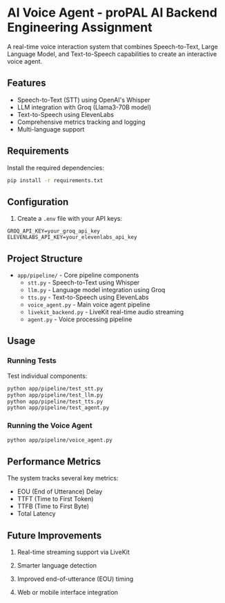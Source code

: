 # AI Voice Agent - proPAL AI Backend Engineering Assignment

A real-time voice interaction system that combines Speech-to-Text, Large Language Model, and Text-to-Speech capabilities to create an interactive voice agent.

## Features

- Speech-to-Text (STT) using OpenAI's Whisper
- LLM integration with Groq (Llama3-70B model)
- Text-to-Speech using ElevenLabs
- Comprehensive metrics tracking and logging
- Multi-language support

## Requirements

Install the required dependencies:

```sh
pip install -r requirements.txt
```

## Configuration

1. Create a `.env` file with your API keys:
```
GROQ_API_KEY=your_groq_api_key
ELEVENLABS_API_KEY=your_elevenlabs_api_key
```

## Project Structure

- `app/pipeline/` - Core pipeline components
  - `stt.py` - Speech-to-Text using Whisper
  - `llm.py` - Language model integration using Groq
  - `tts.py` - Text-to-Speech using ElevenLabs
  - `voice_agent.py` - Main voice agent pipeline
  - `livekit_backend.py` - LiveKit real-time audio streaming
  - `agent.py` - Voice processing pipeline

## Usage

### Running Tests

Test individual components:

```sh
python app/pipeline/test_stt.py
python app/pipeline/test_llm.py
python app/pipeline/test_tts.py
python app/pipeline/test_agent.py
```

### Running the Voice Agent

```sh
python app/pipeline/voice_agent.py
```

## Performance Metrics

The system tracks several key metrics:
- EOU (End of Utterance) Delay
- TTFT (Time to First Token)
- TTFB (Time to First Byte)
- Total Latency

## Future Improvements

1. Real-time streaming support via LiveKit

2. Smarter language detection

3. Improved end-of-utterance (EOU) timing

4. Web or mobile interface integration

